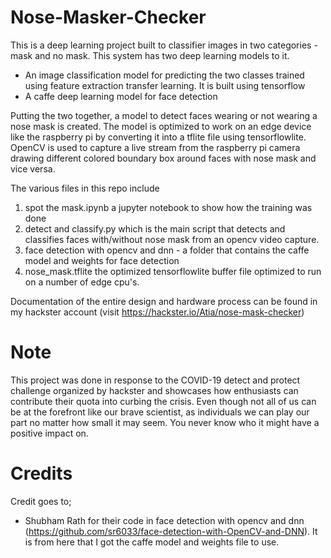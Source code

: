 # Nose-Masker-Checker
This is a deep learning project built to classifier images in two categories - mask and no mask. This system has two deep learning models to it.

* An image classification model for predicting the two classes trained using feature extraction transfer learning. It is built using tensorflow 
* A caffe deep learning model for face detection

Putting the two together, a model to detect faces wearing or not wearing a nose mask is created. The model is optimized to work on an edge device like the raspberry pi by converting it into a tflite file using tensorflowlite.
OpenCV is used to capture a live stream from the raspberry pi camera drawing different colored boundary box around faces with nose mask and vice versa.

The various files in this repo include
1. spot the mask.ipynb a jupyter notebook to show how the training was done
2. detect and classify.py which is the main script that detects and classifies faces with/without nose mask from an opencv video capture.
3. face detection with opencv and dnn - a folder that contains the caffe model and weights for face detection
4. nose_mask.tflite the optimized tensorflowlite buffer file optimized to run on a number of edge cpu's. 

Documentation of the entire design and hardware process can be found in my hackster account (visit https://hackster.io/Atia/nose-mask-checker)


# Note

This project was done in response to the COVID-19 detect and protect challenge organized by hackster and showcases how enthusiasts can contribute their quota into curbing the crisis. Even though not all of us can be at the forefront like our brave scientist, as individuals we can play our part no matter how small it may seem. You never know who it might have a positive impact on. 

# Credits

Credit goes to;
* Shubham Rath for their code in face detection with opencv and dnn (https://github.com/sr6033/face-detection-with-OpenCV-and-DNN). It is from here that I got the caffe model and weights file to use.
